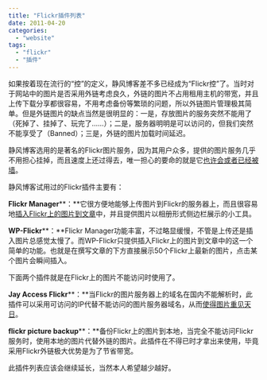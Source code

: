 ```yaml
---
title: "Flickr插件列表"
date: 2011-04-20
categories: 
  - "website"
tags: 
  - "flickr"
  - "插件"
---
```


如果按着现在流行的“控”的定义，静风博客差不多已经成为“Flickr控”了。当时对于网站中的图片是否采用外链考虑良久，外链的图片不占用租用主机的带宽，并且上传下载分享都很容易，不用考虑备份等繁琐的问题，所以外链图片管理极其简单。但是外链图片的缺点当然是很明显的：一是，存放图片的服务突然不能用了（死掉了、挂掉了、玩完了……）；二是，服务器明明是可以访问的，但我们突然不能享受了（Banned）；三是，外链的图片加载时间延迟。

静风博客选用的是著名的Flickr图片服务，因为其用户众多，提供的图片服务几乎不用担心挂掉，而且速度上还过得去，唯一担心的要命的就是它[也许会或者已经被墙](http://www.jfsay.com/archives/264.html "解决Flickr部分图片无法显示的问题")。

静风博客试用过的Flickr插件主要有：

**Flickr Manager****：**它很方便地能够上传图片到Flickr的服务器上，而且很容易地[插入Flickr上的图片到文章](https://www.jfsay.com/archives/203.html "修改Flickr Manager插入默认图片大小的按钮")中，并且提供图片以相册形式侧边栏展示的小工具。

**WP-Flickr****：**Flickr Manager功能丰富，不过略显缓慢，不管是上传还是插入图片总感觉太慢了。而WP-Flickr只提供插入Flickr上的图片到文章中的这一个简单的功能。也就是在撰写文章的下方直接展示50个Flickr上最新的图片，点击某个图片会瞬间插入。

下面两个插件就是在Flickr上的图片不能访问时使用了。

**Jay Access Flickr****：**当Flickr的图片服务器上的域名在国内不能解析时，此插件可以采用可访问的IP代替不能访问的图片服务器域名，从而[使得图片重见天日](http://www.jfsay.com/archives/264.html "解决Flickr部分图片无法显示的问题")。

**flickr picture backup****：**备份Flickr上的图片到本地，当完全不能访问Flickr服务时，使用本地的图片代替外链的图片。此插件在不得已时才拿出来使用，毕竟采用Flickr外链极大优势是为了节省带宽。

此插件列表应该会继续延长，当然本人希望越少越好。
